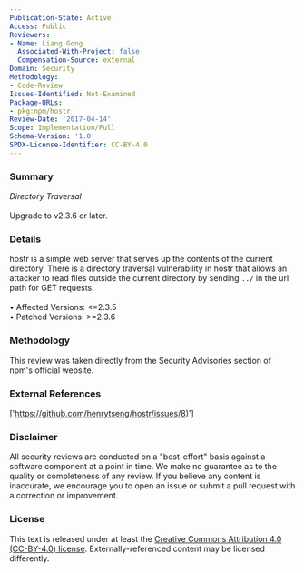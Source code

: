 ```yaml
---
Publication-State: Active
Access: Public
Reviewers:
- Name: Liang Gong
  Associated-With-Project: false
  Compensation-Source: external
Domain: Security
Methodology:
- Code-Review
Issues-Identified: Not-Examined
Package-URLs:
- pkg:npm/hostr
Review-Date: '2017-04-14'
Scope: Implementation/Full
Schema-Version: '1.0'
SPDX-License-Identifier: CC-BY-4.0
---
```

### Summary
*Directory Traversal*<br><br>Upgrade to v2.3.6 or later.
### Details
hostr is a simple web server that serves up the contents of the current directory.   There is a directory traversal vulnerability in hostr that allows an attacker to read files outside the current directory by sending `../` in the url path for GET requests.
<br><br>• Affected Versions: <=2.3.5
<br>• Patched Versions: >=2.3.6
### Methodology
This review was taken directly from the Security Advisories section of npm's official website.
### External References
['https://github.com/henrytseng/hostr/issues/8)']
### Disclaimer
All security reviews are conducted on a "best-effort" basis against a software component at a point in time. We make no guarantee as to the quality or completeness of any review. If you believe any content is inaccurate, we encourage you to open an issue or submit a pull request with a correction or improvement.
### License
This text is released under at least the [Creative Commons Attribution 4.0 (CC-BY-4.0) license](https://creativecommons.org/licenses/by/4.0/legalcode.txt). Externally-referenced content may be licensed differently.
